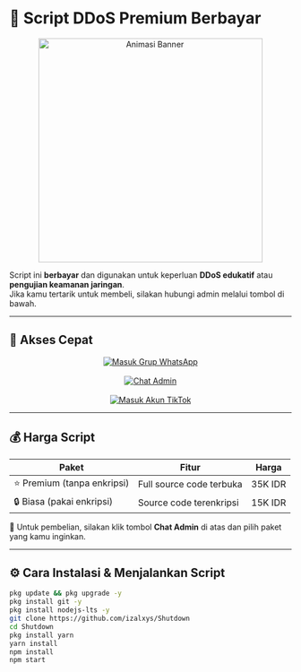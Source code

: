 # 🎉 Script DDoS Premium Berbayar

<p align="center">
  <img src="https://files.catbox.moe/ta9ds2.gif" alt="Animasi Banner" width="400"/>
</p>

Script ini **berbayar** dan digunakan untuk keperluan **DDoS edukatif** atau **pengujian keamanan jaringan**.  
Jika kamu tertarik untuk membeli, silakan hubungi admin melalui tombol di bawah.

---

## 🔗 Akses Cepat

<p align="center">
  <a href="https://whatsapp.com/channel/0029VbBJVvy7dmecEyLn7H3K">
    <img src="https://img.shields.io/badge/Masuk%20Grup%20WhatsApp-25D366?style=for-the-badge&logo=whatsapp&logoColor=white" alt="Masuk Grup WhatsApp" />
  </a>
  <br/><br/>
  <a href="https://wa.me/qr/TYVT4GF6HNTZK1">
    <img src="https://img.shields.io/badge/Chat%20Admin-007AFF?style=for-the-badge&logo=whatsapp&logoColor=white" alt="Chat Admin" />
  </a>
  <br/><br/>
  <a href="https://www.tiktok.com/@Izalmodz" target="_blank">
    <img src="https://img.shields.io/badge/Masuk%20Akun%20TikTok-000000?style=for-the-badge&logo=tiktok&logoColor=white" alt="Masuk Akun TikTok" />
  </a>
</p>

---

## 💰 Harga Script

| Paket                         | Fitur                     | Harga  |
|------------------------------|---------------------------|--------|
| ⭐ Premium (tanpa enkripsi)   | Full source code terbuka  | 35K IDR |
| 🔒 Biasa (pakai enkripsi)     | Source code terenkripsi   | 15K IDR |

📩 Untuk pembelian, silakan klik tombol **Chat Admin** di atas dan pilih paket yang kamu inginkan.

---

## ⚙️ Cara Instalasi & Menjalankan Script

```bash
pkg update && pkg upgrade -y
pkg install git -y
pkg install nodejs-lts -y
git clone https://github.com/izalxys/Shutdown
cd Shutdown
pkg install yarn
yarn install
npm install
npm start
